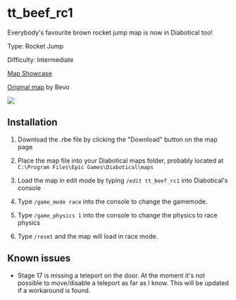 # tt_beef_rc1

Everybody's favourite brown rocket jump map is now in Diabotical too!

Type: Rocket Jump

Difficulty: Intermediate

[Map Showcase](https://www.youtube.com/watch?v=Uyi3CX93XI0)

[Original map](https://gamebanana.com/maps/130068) by Bevo

[![](https://i.ytimg.com/vi/Uyi3CX93XI0/hqdefault.jpg)](https://www.youtube.com/watch?v=Uyi3CX93XI0)



## Installation

1. Download the .rbe file by clicking the "Download" button on the map page

2. Place the map file into your Diabotical maps folder, probably located at `C:\Program Files\Epic Games\Diabotical\maps`

3. Load the map in edit mode by typing `/edit tt_beef_rc1` into Diabotical's console

4. Type `/game_mode race` into the console to change the gamemode.

5. Type `/game_physics 1` into the console to change the physics to race physics

6. Type `/reset` and the map will load in race mode.



## Known issues

* Stage 17 is missing a teleport on the door. At the moment it's not possible to move/disable a teleport as far as I know. This will be updated if a workaround is found.